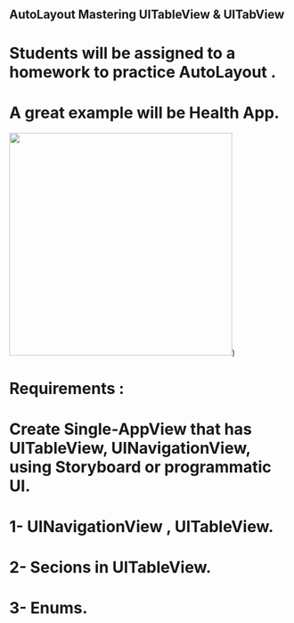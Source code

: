 ## AutoLayout Mastering UITableView & UITabView
# Students will be assigned to a homework to practice AutoLayout . 
# A great example will be Health App.



<img src = https://user-images.githubusercontent.com/34104180/141259611-dfe3b672-6f70-43e8-a92a-53b500c0a107.PNG width="400" hieght="400" />)


# Requirements : 
# Create Single-AppView that has UITableView, UINavigationView, using Storyboard or programmatic UI. 
# 1- UINavigationView , UITableView.
# 2- Secions in UITableView.
# 3- Enums.




